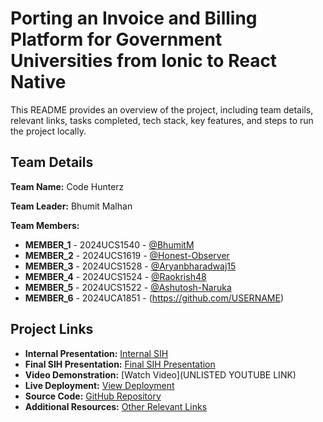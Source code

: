 # Porting an Invoice and Billing Platform for Government Universities from Ionic to React Native 

This README provides an overview of the project, including team details, relevant links, tasks completed, tech stack, key features, and steps to run the project locally.

## Team Details

**Team Name:** Code Hunterz

**Team Leader:** Bhumit Malhan

**Team Members:**

- **MEMBER_1** - 2024UCS1540 - [@BhumitM](https://github.com/BhumitM)
- **MEMBER_2** - 2024UCS1619 - [@Honest-Observer](https://github.com/Honest-Observer)
- **MEMBER_3** - 2024UCS1528 - [@Aryanbharadwaj15](https://github.com/Aryanbharadwaj15)
- **MEMBER_4** - 2024UCS1524 - [@Raokrish48](https://github.com/Raokrish48)
- **MEMBER_5** - 2024UCS1522 - [@Ashutosh-Naruka](https://github.com/Ashutosh-Naruka)
- **MEMBER_6** - 2024UCA1851 - (https://github.com/USERNAME)

## Project Links

- **Internal Presentation:** [Internal SIH](https://github.com/Ashutosh-Naruka/Internal-SIH/blob/58c212bbf19ebdc5257a81451b51fe5d0b150f2b/files/Internal_PPT_Code%20Hunterz.pdf)
- **Final SIH Presentation:** [Final SIH Presentation](https://github.com/Ashutosh-Naruka/Internal-SIH/blob/a6e8d474ddd82d85637abd6e4bbb3d3c91cc62a9/files/SIH_PPT_Code%20Hunterz.pdf)
- **Video Demonstration:** [Watch Video](UNLISTED YOUTUBE LINK)
- **Live Deployment:** [View Deployment](https://invoiicify.netlify.app/)
- **Source Code:** [GitHub Repository](https://github.com/Ashutosh-Naruka/Internal-SIH)
- **Additional Resources:** [Other Relevant Links](https://github.com/Ashutosh-Naruka/Internal-SIH)

